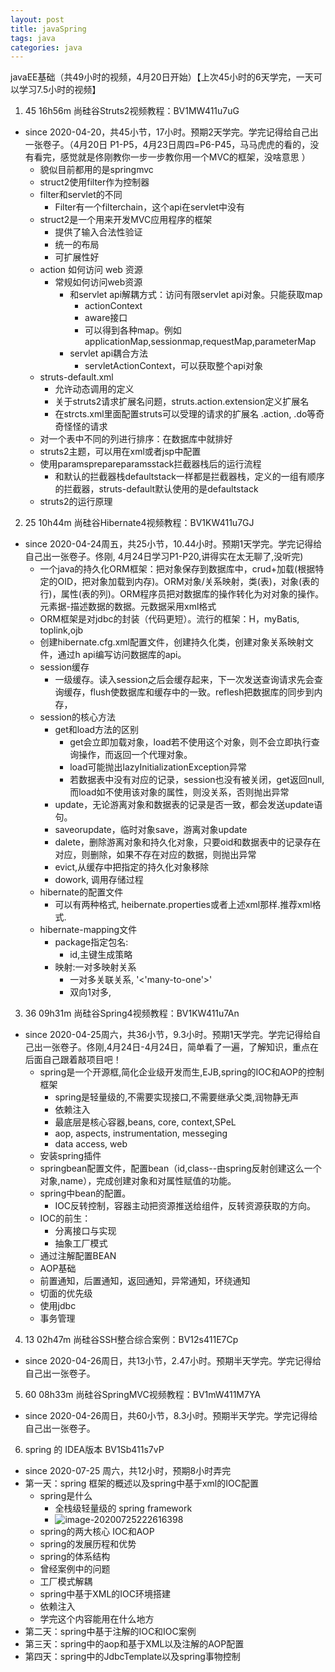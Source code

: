 ```yaml
---
layout: post
title: javaSpring
tags: java
categories: java
---
```

javaEE基础（共49小时的视频，4月20日开始）【上次45小时的6天学完，一天可以学习7.5小时的视频】
1. 45 16h56m 尚硅谷Struts2视频教程：BV1MW411u7uG
- since 2020-04-20，共45小节，17小时。预期2天学完。学完记得给自己出一张卷子。（4月20日 P1-P5，4月23日周四=P6-P45，马马虎虎的看的，没有看完，感觉就是佟刚教你一步一步教你用一个MVC的框架，没啥意思 ）
    - 貌似目前都用的是springmvc
    - struct2使用filter作为控制器
    - filter和servlet的不同
        - Filter有一个filterchain，这个api在servlet中没有
    - struct2是一个用来开发MVC应用程序的框架
        - 提供了输入合法性验证
        - 统一的布局
        - 可扩展性好
    - action 如何访问 web 资源
        - 常规如何访问web资源
            - 和servlet api解耦方式：访问有限servlet api对象。只能获取map
                - actionContext
                - aware接口
                - 可以得到各种map。例如applicationMap,sessionmap,requestMap,parameterMap
            - servlet api耦合方法 
                - servletActionContext，可以获取整个api对象
    - struts-default.xml 
        - 允许动态调用的定义
        - 关于struts2请求扩展名问题，struts.action.extension定义扩展名
        - 在strcts.xml里面配置struts可以受理的请求的扩展名 .action, .do等奇奇怪怪的请求
    - 对一个表中不同的列进行排序：在数据库中就排好
    - struts2主题，可以用在xml或者jsp中配置
    - 使用paramsprepareparamsstack拦截器栈后的运行流程
        - 和默认的拦截器栈defaultstack一样都是拦截器栈，定义的一组有顺序的拦截器，struts-default默认使用的是defaultstack
    - struts2的运行原理
    

2. 25 10h44m 尚硅谷Hibernate4视频教程：BV1KW411u7GJ
- since 2020-04-24周五，共25小节，10.44小时。预期1天学完。学完记得给自己出一张卷子。佟刚, 4月24日学习P1-P20,讲得实在太无聊了,没听完)
    - 一个java的持久化ORM框架：把对象保存到数据库中，crud+加载(根据特定的OID，把对象加载到内存)。ORM对象/关系映射，类(表)，对象(表的行)，属性(表的列)。ORM程序员把对数据库的操作转化为对对象的操作。元素据-描述数据的数据。元数据采用xml格式
    - ORM框架是对jdbc的封装（代码更短）。流行的框架：H，myBatis, toplink,ojb
    - 创建hibernate.cfg.xml配置文件，创建持久化类，创建对象关系映射文件，通过h api编写访问数据库的api。
    - session缓存
        - 一级缓存。读入session之后会缓存起来，下一次发送查询请求先会查询缓存，flush使数据库和缓存中的一致。reflesh把数据库的同步到内存，
    - session的核心方法
        - get和load方法的区别
            - get会立即加载对象，load若不使用这个对象，则不会立即执行查询操作，而返回一个代理对象。
            - load可能抛出lazyInitializationException异常
            - 若数据表中没有对应的记录，session也没有被关闭，get返回null,而load如不使用该对象的属性，则没关系，否则抛出异常
        - update，无论游离对象和数据表的记录是否一致，都会发送update语句。
        - saveorupdate，临时对象save，游离对象update
        - dalete，删除游离对象和持久化对象，只要oid和数据表中的记录存在对应，则删除，如果不存在对应的数据，则抛出异常
        - evict,从缓存中把指定的持久化对象移除
        - dowork, 调用存储过程
    - hibernate的配置文件
        - 可以有两种格式, heibernate.properties或者上述xml那样.推荐xml格式.
    - hibernate-mapping文件
        - package指定包名:
            - id,主键生成策略
        - 映射:一对多映射关系
            - 一对多关联关系, '<'many-to-one'>'
            - 双向1对多,
    

3. 36 09h31m 尚硅谷Spring4视频教程：BV1KW411u7An
- since 2020-04-25周六，共36小节，9.3小时。预期1天学完。学完记得给自己出一张卷子。佟刚,4月24日-4月24日，简单看了一遍，了解知识，重点在后面自己跟着敲项目吧！    
    - spring是一个开源框,简化企业级开发而生,EJB,spring的IOC和AOP的控制框架
        - spring是轻量级的,不需要实现接口,不需要继承父类,润物静无声
        - 依赖注入
        - 最底层是核心容器,beans, core, context,SPeL
        - aop, aspects, instrumentation, messeging
        - data access, web
    - 安装spring插件
    - springbean配置文件，配置bean（id,class--由spring反射创建这么一个对象,name），完成创建对象和对属性赋值的功能。
    - spring中bean的配置。
        - IOC反转控制，容器主动把资源推送给组件，反转资源获取的方向。
    - IOC的前生：
        - 分离接口与实现
        - 抽象工厂模式
    - 通过注解配置BEAN
    - AOP基础
    - 前置通知，后置通知，返回通知，异常通知，环绕通知
    - 切面的优先级
    - 使用jdbc
    - 事务管理

4. 13 02h47m 尚硅谷SSH整合综合案例：BV12s411E7Cp
- since 2020-04-26周日，共13小节，2.47小时。预期半天学完。学完记得给自己出一张卷子。

5. 60 08h33m 尚硅谷SpringMVC视频教程：BV1mW411M7YA
- since 2020-04-26周日，共60小节，8.3小时。预期半天学完。学完记得给自己出一张卷子。

6. spring 的 IDEA版本  BV1Sb411s7vP

- since 2020-07-25 周六，共12小时，预期8小时弄完
- 第一天：spring 框架的概述以及spring中基于xml的IOC配置
  - spring是什么
    - 全栈级轻量级的 spring framework 
    - ![image-20200725222616398](C:\Users\admin\AppData\Roaming\Typora\typora-user-images\image-20200725222616398.png)
  - spring的两大核心 IOC和AOP 
  - spring的发展历程和优势
  - spring的体系结构
  - 曾经案例中的问题
  - 工厂模式解耦
  - spring中基于XML的IOC环境搭建
  - 依赖注入
  - 学完这个内容能用在什么地方
- 第二天：spring中基于注解的IOC和IOC案例
- 第三天：spring中的aop和基于XML以及注解的AOP配置
- 第四天：spring中的JdbcTemplate以及spring事物控制

